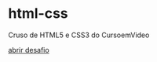 # html-css
 Cruso de HTML5 e CSS3 do CursoemVideo

<a href="https://MongCodes.github.io/html-css/desafios/d010/index.html">abrir desafio</a>
